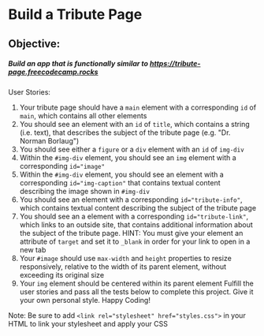 # Build a Tribute Page #

## Objective: ## 

##### Build an app that is functionally similar to https://tribute-page.freecodecamp.rocks

User Stories:

1. Your tribute page should have a `main` element with a corresponding `id` of `main`, which contains all other elements
2. You should see an element with an `id` of ``title``, which contains a string (i.e. text), that describes the subject of the tribute page (e.g. "Dr. Norman Borlaug")
3. You should see either a ``figure`` or a ``div`` element with an ``id`` of ``img-div``
4. Within the ``#img-div`` element, you should see an ``img`` element with a corresponding ``id="image"``
5. Within the ``#img-div`` element, you should see an element with a corresponding `id="img-caption"` that contains textual content describing the image shown in ``#img-div``
6. You should see an element with a corresponding ``id="tribute-info"``, which contains textual content describing the subject of the tribute page
7. You should see an a element with a corresponding ``id="tribute-link"``, which links to an outside site, that contains additional information about the subject of the tribute page. HINT: You must give your element an attribute of ``target`` and set it to ``_blank`` in order for your link to open in a new tab
8. Your ``#image`` should use ``max-width`` and ``height`` properties to resize responsively, relative to the width of its parent element, without exceeding its original size
9. Your ``img`` element should be centered within its parent element
Fulfill the user stories and pass all the tests below to complete this project. Give it your own personal style. Happy Coding!

Note: Be sure to add ``<link rel="stylesheet" href="styles.css">`` in your HTML to link your stylesheet and apply your CSS